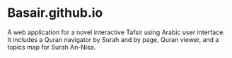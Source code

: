 # Basair.github.io
A web application for a novel interactive Tafsir using Arabic user interface. It includes a  Quran navigator by Surah and by page, Quran viewer, and a topics map for Surah An-Nisa.
